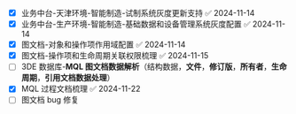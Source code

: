 - [x] 业务中台-天津环境-智能制造-试制系统灰度更新支持 ✅ 2024-11-14
- [x] 业务中台-生产环境-智能制造-基础数据和设备管理系统灰度配置 ✅ 2024-11-14
- [x] 图文档-对象和操作项作用域配置 ✅ 2024-11-14
- [x] 图文档-操作项和生命周期关联权限梳理 ✅ 2024-11-15
- [ ] 3DE 数据库-**MQL 图文档数据解析**（结构数据，**文件**，**修订版**，**所有者**，**生命周期**，**引用文档数据处理**）
- [x] MQL 过程文档梳理 ✅ 2024-11-22
- [ ] 图文档 bug 修复